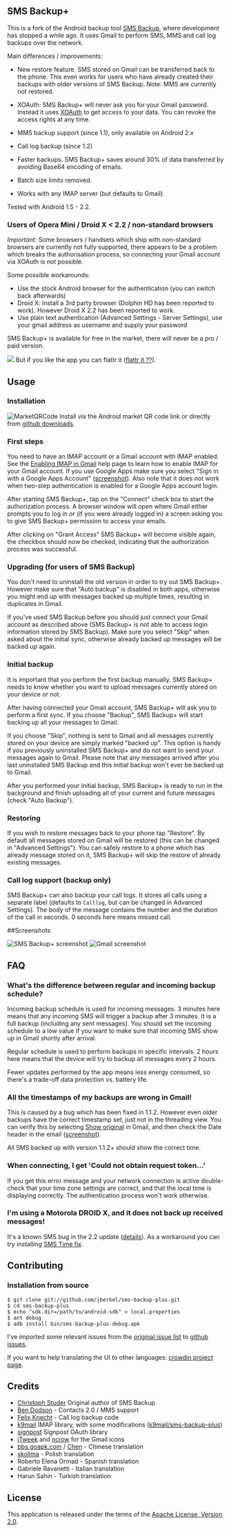 ## SMS Backup+

This is a fork of the Android backup tool
[SMS Backup](http://code.google.com/p/android-sms), where development has
stopped a while ago. It uses Gmail to perform SMS, MMS and call log backups over
the network.

Main differences / improvements:

  * New restore feature. SMS stored on Gmail can be transferred back to the
  phone. This even works for users who have already created their backups with
  older versions of SMS Backup. Note: MMS are currently not restored.

  * XOAuth: SMS Backup+ will never ask you for your Gmail password. Instead it
  uses [XOAuth](http://code.google.com/apis/gmail/oauth/) to get access to your
  data. You can revoke the access rights at any time.

  * MMS backup support (since 1.1), only available on Android 2.x

  * Call log backup (since 1.2)

  * Faster backups. SMS Backup+ saves around 30% of data transferred by
  avoiding Base64 encoding of emails.

  * Batch size limits removed.

  * Works with any IMAP server (but defaults to Gmail).

Tested with Android 1.5 - 2.2.

### Users of Opera Mini / Droid X < 2.2 / non-standard browsers

*Important:* Some browsers / handsets which ship with non-standard browsers are
currently not fully supported, there appears to be a problem which breaks
the authorisation process, so connecting your Gmail account via XOAuth is not
possible.

Some possible workarounds:

  * Use the stock Android browser for the authentication (you can switch back
  afterwards)
  * Droid X: install a 3rd party browser (Dolphin HD has been reported to
  work). However Droid X 2.2 has been reported to work.
  * Use plain text authentication (Advanced Settings - Server Settings), use
  your gmail address as username and supply your password

SMS Backup+ is available for free in the market, there will never be a pro / paid version.

[![][FlattrButton]][FlattrLink] But if you like the app you can flattr it ([flattr it ??][WhatisFlattr]).

## Usage

### Installation

![MarketQRCode][] Install via the Android market QR code link or directly from [github downloads][].

### First steps

You need to have an IMAP account or a Gmail account with IMAP enabled. See the
[Enabling IMAP in Gmail][] help page to learn how to enable IMAP for your Gmail
account. If you use Google Apps make sure you select "Sign in with a Google
Apps Account" ([screenshot](http://skitch.com/jberkel/ditwx/5554-emu-2.2)).
Also note that it does not work when two-step authentication is enabled for a
Google Apps account login.

After starting SMS Backup+, tap on the "Connect" check box to start the
authorization process. A browser window will open where Gmail either prompts
you to log in *or* (if you were already logged in) a screen asking you to give
SMS Backup+ permission to access your emails.

After clicking on "Grant Access" SMS Backup+ will become visible again, the
checkbox should now be checked, indicating that the authorization process was
successful.

### Upgrading (for users of SMS Backup)

You don't need to uninstall the old version in order to try out SMS Backup+.
However make sure that "Auto backup" is disabled in both apps, otherwise you
might end up with messages backed up multiple times, resulting in duplicates in
Gmail.

If you've used SMS Backup before you should just connect your Gmail account as
described above (SMS Backup+ is not able to access login information stored by
SMS Backup). Make sure you select "Skip" when asked about the initial sync,
otherwise already backed up messages will be backed up again.

### Initial backup

It is important that you perform the first backup manually. SMS Backup+ needs
to know whether you want to upload messages currently stored on your device or
not.

After having connected your Gmail account, SMS Backup+ will ask you to perform
a first sync. If you choose "Backup", SMS Backup+ will start backing up all
your messages to Gmail.

If you choose "Skip", nothing is sent to Gmail and all messages currently
stored on your device are simply marked "backed up". This option is handy if
you previously uninstalled SMS Backup+ and do not want to send your messages
again to Gmail. Please note that any messages arrived after you last
uninstalled SMS Backup and this initial backup won't ever be backed up to
Gmail.

After you performed your initial backup, SMS Backup+ is ready to run in the
background and finish uploading all of your current and future messages (check
"Auto Backup").

### Restoring

If you wish to restore messages back to your phone tap "Restore". By default
all messages stored on Gmail will be restored (this can be changed in "Advanced
Settings"). You can safely restore to a phone which has already message stored
on it, SMS Backup+ will skip the restore of already existing messages.

### Call log support (backup only)

SMS Backup+ can also backup your call logs. It stores all calls using a
separate label (defaults to `Calllog`, but can be changed in Advanced
Settings). The body of the message contains the number and the duration of the
call in seconds. 0 seconds here means missed call.

##Screenshots

![SMS Backup+ screenshot][smsbackupshot] ![Gmail screenshot][gmailshot]

## FAQ

### <a name="faq-schedule">What's the difference between regular and incoming backup schedule?</a>

Incoming backup schedule is used for incoming messages. 3 minutes here means
that any incoming SMS will trigger a backup after 3 minutes. It is a full
backup (including any sent messages). You should set the incoming schedule to a
low value if you want to make sure that incoming SMS show up in
Gmail shortly after arrival.

Regular schedule is used to perform backups in specific intervals. 2 hours here
means that the device will try to backup all messages every 2 hours.

Fewer updates performed by the app means less energy consumed, so there's
a trade-off data protection vs. battery life.

### <a name="faq-timestamps">All the timestamps of my backups are wrong in Gmail!</a>

This is caused by a bug which has been fixed in 1.1.2. However even older
backups have the correct timestamp set, just not in the threading view.
You can verify this by selecting [Show original][showoriginal]
in Gmail, and then check the Date header in the email ([screenshot][source]).

All SMS backed up with version 1.1.2+ should show the correct time.

### <a name="faq-request-token">When connecting, I get 'Could not obtain request token...'</a>

If you get this error message and your network connection is active
double-check that your time zone settings are correct, and that the local time is
displaying correctly. The authentication process won't work otherwise.

### <a name="droidx-received">I'm using a Motorola DROID X, and it does not back up received messages!</a>

It's a known SMS bug in the 2.2 update ([details][droidbug]). As a workaround
you can try installing [SMS Time fix][].

## Contributing

### Installation from source

    $ git clone git://github.com/jberkel/sms-backup-plus.git
    $ cd sms-backup-plus
    $ echo "sdk.dir=/path/to/android-sdk" > local.properties
    $ ant debug
    $ adb install bin/sms-backup-plus-debug.apk

I've imported some relevant issues from the [original issue list][] to [github issues][].

If you want to help translating the UI to other languages: [crowdin project page][].

## Credits

  * [Christoph Studer](http://studer.tv/) Original author of SMS Backup
  * [Ben Dodson](http://github.com/bjdodson) - Contacts 2.0 / MMS support
  * [Felix Knecht](http://github.com/dicer) - Call log backup code
  * [k9mail](http://code.google.com/p/k9mail/) IMAP library, with some modifications ([k9mail/sms-backup-plus](http://github.com/jberkel/k9mail))
  * [signpost](http://github.com/kaeppler/signpost) Signpost OAuth library
  * [iTweek](http://itweek.deviantart.com/) and [ncrow](http://ncrow.deviantart.com/) for the Gmail icons
  * [bbs.goapk.com](http://bbs.goapk.com) / [Chen](http://blog.thisischen.com/) - Chinese translation
  * [skolima](http://github.com/skolima) - Polish translation
  * Roberto Elena Ormad - Spanish translation
  * Gabriele Ravanetti - Italian translation
  * Harun Sahin - Turkish translation

## License

This application is released under the terms of the [Apache License, Version 2.0](http://www.apache.org/licenses/LICENSE-2.0.html).

[original issue list]: http://code.google.com/p/android-sms/issues/list
[github issues]: http://github.com/jberkel/sms-backup-plus/issues
[MarketQRCode]: http://chart.apis.google.com/chart?cht=qr&chs=100x100&chl=http://cyrket.com/qr/144601
[WhatisFlattr]: http://en.wikipedia.org/wiki/Flattr
[FlattrLink]: http://flattr.com/thing/45809/SMS-Backup
[FlattrButton]: http://api.flattr.com/button/button-static-50x60.png
[github downloads]: http://github.com/downloads/jberkel/sms-backup-plus/sms-backup-plus-v1.2.apk/qr_code
[Enabling IMAP in Gmail]: http://mail.google.com/support/bin/answer.py?hl=en&answer=77695
[smsbackupshot]: http://cloud.github.com/downloads/jberkel/sms-backup-plus/sms_backup_plus_screen_1_2.png
[gmailshot]: http://cloud.github.com/downloads/jberkel/sms-backup-plus/sms_gmail_screenshot.png
[crowdin project page]: http://crowdin.net/project/sms-backup-plus/invite
[showoriginal]: http://skitch.com/jberkel/d51wp/google-mail-sms-with-orange-jan.berkel-gmail.com
[source]: http://skitch.com/jberkel/d51w1/https-mail.google.com-mail-u-0-ui-2-ik-968fde0a44-view-om-th-12a94407a2104820
[droidbug]: http://www.enterprisemobiletoday.com/news/article.php/3905466/Android-22-Droid-X-Update-Causing-SMS-Bug.htm
[SMS Time fix]: http://www.appbrain.com/app/sms-time-fix/com.mattprecious.smsfix
